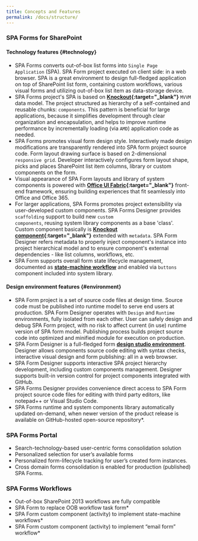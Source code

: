```yaml
---
title: Concepts and Features
permalink: /docs/structure/
---
```


### SPA Forms for SharePoint
#### Technology features {#technology}

* SPA Forms converts out-of-box list forms into <code>Single Page Application</code> (SPA). SPA Form project executed on client side: in a web browser.  SPA is a great environment to design full-fledged application on top of SharePoint list form, containing custom workflows, various visual forms and utilizing out-of-box list item as data-storage device.
* SPA Forms project's SPA is based on <b>[Knockout](http://knockoutjs.com/documentation/introduction.html){:target="_blank"}</b> <code>MVVM</code> data model. The project structured as hierarchy of a self-contained and reusable chunks: <code>components</code>. This pattern is beneficial for large applications, because it simplifies development through clear organization and encapsulation, and helps to improve runtime performance by incrementally loading (via <code>AMD</code>) application code as needed.
* SPA Forms promotes visual form design style. Interactively made design modifications are transparently rendered into SPA form project source code. Form layout drawing surface is based on 2-dimensional <code>responsive grid</code>. Developer interactively configures form layout shape, picks and places SharePoint list item columns, library or custom components on the form. 
* Visual appearance of SPA Form layouts and library of system components is powered with <b>[Office UI Fabric](https://dev.office.com/fabric){:target="_blank"}</b> front-end framework, ensuring building experiences that fit seamlessly into Office and Office 365.
* For larger applications, SPA Forms promotes project extensibility via user-developed custom components. SPA Forms Designer provides <code>scaffolding</code> support to build new <code>custom components</code>, reusing system library components as a base 'class'. Custom component basically is <b>[Knockout component](http://knockoutjs.com/documentation/component-overview.html){:target="_blank"}</b> extended with <code>metadata</code>. SPA Form Designer refers metadata to properly inject component's instance into project hierarchical model and to ensure component's external dependencies - like list columns, workflows, etc.    
* SPA Form supports overall form state lifecycle management, documented as <b>[state-machine workflow](/docs/usage/#formstates)</b> and enabled via <code>buttons</code> component included into system library. 


#### Design environment features {#environment}

* SPA Form project is a set of source code files at design time. Source code must be published into runtime model to serve end users at production. SPA Form Designer operates with <code>Design</code> and <code>Runtime</code> environments, fully isolated from each other. User can safely design and debug SPA Form project, with no risk to affect current (in use) runtime version of SPA form model. Publishing process builds project source code into optimized and minified module for execution on production.
* SPA Form Designer is a full-fledged form <b>[design studio environment](/docs/designer-overview/)</b>. Designer allows components source code editing with syntax checks, interactive visual design and form publishing: all in a web browser. 
* SPA Form Designer supports interactive SPA project hierarchy development, including custom components management. Designer supports built-in version control for project components integrated with GitHub. 
* SPA Forms Designer provides convenience direct access to SPA Form project source code files for editing with third party editors, like notepad++ or Visual Studio Code.
* SPA Forms runtime and system components library automatically updated on-demand, when newer version of the product release is available on GitHub-hosted open-source repository*.

### SPA Forms Portal
* Search-technology-based user-centric forms consolidation solution
* Personalized selection for user’s available forms
* Personalized form-lifecycle tracking for user’s created form instances.
* Cross domain forms consolidation is enabled for production (published) SPA Forms.

### SPA Forms Workflows
* Out-of-box SharePoint 2013 workflows are fully compatible
* SPA Form to replace OOB workflow task form*
* SPA Form custom component (activity) to implement state-machine workflows*
* SPA Form custom component (activity) to implement “email form” workflow*

